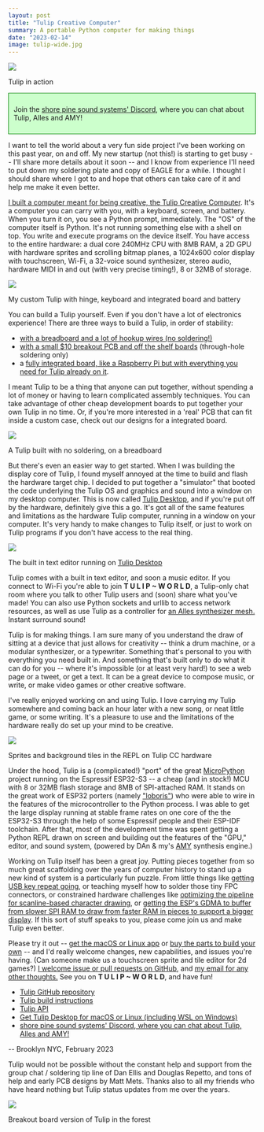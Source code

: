 ```yaml
---
layout: post
title: "Tulip Creative Computer"
summary: A portable Python computer for making things 
date: "2023-02-14"
image: tulip-wide.jpg
---
```

<img src="/images/tulip-wide.jpg" class="big"/>
<p class="small">Tulip in action</p>

<div style="background-color: #cfc ; padding: 10px; border: 1px solid green;">
<P>Join the <a href="https://discord.gg/2cZ53zMf">shore pine sound systems' Discord</a>, where you can chat about Tulip, Alles and AMY!</P>
</div>

I want to tell the world about a very fun side project I've been working on this past year, on and off. My new startup (not this!) is starting to get busy -- I'll share more details about it soon -- and I know from experience I'll need to put down my soldering plate and copy of EAGLE for a while. I thought I should share where I got to and hope that others can take care of it and help me make it even better. 

[I built a computer meant for being creative, the Tulip Creative Computer](https://github.com/bwhitman/tulipcc/blob/main/README.md). It's a computer you can carry with you, with a keyboard, screen, and battery. When you turn it on, you see a Python prompt, immediately. The "OS" of the computer itself is Python. It's not running something else with a shell on top. You write and execute programs on the device itself. You have access to the entire hardware: a dual core 240MHz CPU with 8MB RAM, a 2D GPU with hardware sprites and scrolling bitmap planes, a 1024x600 color display with touchscreen, Wi-Fi, a 32-voice sound synthesizer, stereo audio, hardware MIDI in and out (with very precise timing!), 8 or 32MB of storage. 

<img src="/images/hinge.jpg"/>
<p class="centersmall">My custom Tulip with hinge, keyboard and integrated board and battery</p>

You can build a Tulip yourself. Even if you don't have a lot of electronics experience! There are three ways to build a Tulip, in order of stability: 
 * [with a breadboard and a lot of hookup wires (no soldering!)](https://github.com/bwhitman/tulipcc/blob/main/docs/tulip_breadboard.md) 
 * [with a small $10 breakout PCB and off the shelf boards](https://github.com/bwhitman/tulipcc/blob/main/docs/tulip_breakout.md) (through-hole soldering only)
 * a [fully integrated board, like a Raspberry Pi but with everything you need for Tulip already on it](https://github.com/bwhitman/tulipcc/blob/main/docs/tulip_board.md). 

 I meant Tulip to be a thing that anyone can put together, without spending a lot of money or having to learn complicated assembly techniques. You can take advantage of other cheap development boards to put together your own Tulip in no time. Or, if you're more interested in a 'real' PCB that can fit inside a custom case, check out our designs for a integrated board. 

<img src="/images/breadboard_display.jpg"/>
<p class="centersmall">A Tulip built with no soldering, on a breadboard</p>

But there's even an easier way to get started. When I was building the display core of Tulip, I found myself annoyed at the time to build and flash the hardware target chip. I decided to put together a "simulator" that booted the code underlying the Tulip OS and graphics and sound into a window on my desktop computer. This is now called [Tulip Desktop](https://github.com/bwhitman/tulipcc/blob/main/docs/tulip_desktop.md), and if you're put off by the hardware, definitely give this a go. It's got all of the same features and limitations as the hardware Tulip computer, running in a window on your computer. It's very handy to make changes to Tulip itself, or just to work on Tulip programs if you don't have access to the real thing. 

<a href="https://github.com/bwhitman/tulipcc/blob/main/docs/tulip_desktop.md"><img src="/images/editor.png" class="medium"/></a>
<p class="centersmall">The built in text editor running on <a href="https://github.com/bwhitman/tulipcc/blob/main/docs/tulip_desktop.md">Tulip Desktop</a></p>

Tulip comes with a built in text editor, and soon a music editor. If you connect to Wi-Fi you're able to join **T&nbsp;U&nbsp;L&nbsp;I&nbsp;P&nbsp;~&nbsp;W&nbsp;O&nbsp;R&nbsp;L&nbsp;D**, a Tulip-only chat room where you talk to other Tulip users and (soon) share what you've made! You can also use Python sockets and urllib to access network resources, as well as use Tulip as a controller for [an Alles synthesizer mesh.](https://notes.variogram.com/2022/09/23/alles-amy/) Instant surround sound! 

Tulip is for making things. I am sure many of you understand the draw of sitting at a device that just allows for creativity -- think a drum machine, or a modular synthesizer, or a typewriter. Something that's personal to you with everything you need built in. And something that's built only to do what it can do for you -- where it's impossible (or at least very hard!) to see a web page or a tweet, or get a text. It can be a great device to compose music, or write, or make video games or other creative software. 

I've really enjoyed working on and using Tulip. I love carrying my Tulip somewhere and coming back an hour later with a new song, or neat little game, or some writing. It's a pleasure to use and the limitations of the hardware really do set up your mind to be creative. 

<img src="/images/tiles.png" class="medium"/>
<p class="centersmall">Sprites and background tiles in the REPL on Tulip CC hardware</p>

Under the hood, Tulip is a (complicated!) "port" of the great [MicroPython](https://micropython.org) project running on the Espressif ESP32-S3 -- a cheap (and in stock!) MCU with 8 or 32MB flash storage and 8MB of SPI-attached RAM. It stands on the great work of ESP32 porters (namely ["loboris"](https://github.com/loboris/MicroPython_ESP32_psRAM_LoBo)) who were able to wire in the features of the microcontroller to the Python process. I was able to get the large display running at stable frame rates on one core of the the ESP32-S3 through the help of some Espressif people and their ESP-IDF toolchain. After that, most of the development time was spent getting a Python REPL drawn on screen and building out the features of the "GPU," editor, and sound system, (powered by DAn & my's [AMY](https://github.com/bwhitman/amy) synthesis engine.)

Working on Tulip itself has been a great joy. Putting pieces together from so much great scaffolding over the years of computer history to stand up a new kind of system is a particularly fun puzzle. From little things like [getting USB key repeat going](https://github.com/bwhitman/tulipcc/blob/main/ports/esp32s3/usb_keyboard.c#L303), or teaching myself how to solder those tiny FPC connectors, or constrained hardware challenges like [optimizing the pipeline for scanline-based character drawing](https://github.com/bwhitman/tulipcc/blob/main/extmod/tulip/display.c#L105), or [getting the ESP's GDMA to buffer from slower SPI RAM to draw from faster RAM in pieces to support a bigger display](https://github.com/bwhitman/tulipcc/blob/main/ports/esp32s3/components/bw_esp_lcd/src/esp_lcd_rgb_panel.c#L685). If this sort of stuff speaks to you, please come join us and make Tulip even better. 

Please try it out -- [get the macOS or Linux app](https://github.com/bwhitman/tulipcc/blob/main/docs/tulip_desktop.md) or [buy the parts to build your own](https://github.com/bwhitman/tulipcc/blob/main/docs/tulip_build.md) -- and I'd really welcome changes, new capabilities, and issues you're having. (Can someone make us a touchscreen sprite and tile editor for 2d games?) [I welcome issue or pull requests on GitHub](https://github.com/bwhitman/tulipcc/issues), and [my email for any other thoughts.](mailto:brian@variogram.com) See you on **T&nbsp;U&nbsp;L&nbsp;I&nbsp;P&nbsp;~&nbsp;W&nbsp;O&nbsp;R&nbsp;L&nbsp;D**, and have fun!

 * [Tulip GitHub repository](https://github.com/bwhitman/tulipcc)
 * [Tulip build instructions](https://github.com/bwhitman/tulipcc/blob/main/docs/tulip_build.md)
 * [Tulip API](https://github.com/bwhitman/tulipcc/blob/main/docs/tulip_api.md)
 * [Get Tulip Desktop for macOS or Linux (including WSL on Windows)](https://github.com/bwhitman/tulipcc/blob/main/docs/tulip_desktop.md)
 * [shore pine sound systems' Discord, where you can chat about Tulip, Alles and AMY!](https://discord.gg/2cZ53zMf)

-- 
Brooklyn NYC, February 2023


<p class='note'>Tulip would not be possible without the constant help and support from the group chat / soldering tip line of Dan Ellis and Douglas Repetto, and tons of help and early PCB designs by Matt Mets. Thanks also to all my friends who have heard nothing but Tulip status updates from me over the years.</p>

<img src="/images/breakout_outside.jpg" class="medium"/>
<p class="centersmall">Breakout board version of Tulip in the forest</p>






